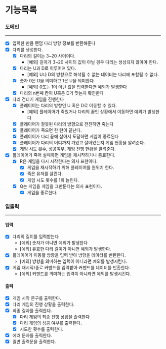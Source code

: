 # 기능목록

### 도메인

---
- [x] 입력한 만큼 랜덤 다리 방향 정보를 반환해준다
- [x] 다리를 생성한다.
  - [x] 다리의 길이는 3~20 사이이다.
    - [예외] 길이가 3~20 사이의 값이 아닐 경우 다리는 생성되지 않아야 한다.
  - [x] 다리는 U과 D로 이루어져 있다.
    - [예외] U나 D의 방향으로 해석될 수 없는 데이터는 다리에 포함될 수 없다.
  - [x] 숫자 0은 D을 의미하고 1은 U을 의미한다.
    - [예외] 0또는 1이 아닌 값을 입력한다면 예외가 발생한다
  - [x] 다리의 n번째 칸이 U혹은 D가 맞는지 확인한다 
- [x] 다리 건너기 게임을 진행한다
  - [x] 플레이어는 다리의 방향인 U 혹은 D로 이동할 수 있다.
    - [예외] 플레이어가 죽었거나 다리의 끝인 상황에서 이동하면 예외가 발생한다
  - [x] 플레이어가 잘못된 다리의 방향으로 전진하면 죽는다
  - [x] 플레이어가 죽으면 한 턴이 끝난다.
  - [x] 플레이어가 다리 끝에 살아서 도달하면 게임이 종료된다
  - [x] 플레이어가 다리의 어디까지 가있고 살아있는지 게임 현황을 알려준다.
  - [x] 게임 시도 횟수, 성공여부, 게임 진행 현황을 알려준다.
- [x] 플레이어가 죽어 실패하면 게임을 재시작하거나 종료한다.
  - [x] R은 게임을 다시 시작한다는 의사 표현이다.
    - [x] 게임을 재시작하기 위해 플레이어를 원위치 한다.
    - [x] 죽은 유저를 살린다.
    - [x] 게임 시도 횟수를 1회 늘린다.
  - [x] Q는 게임을 게임을 그만둔다는 의사 표현이다.
    - [x] 게임을 종료한다.

### 입출력

----

#### 입력

- [x] 다리의 길이를 입력받는다
  - [예외] 숫자가 아니면 예외가 발생한다
  - [예외] 유효한 다리 길이가 아니면 예외가 발생한다.
- [x] 플레이어가 이동할 방향을 입력 받아 방향을 데이터를 반환한다.
  - [예외] 방향을 의미하는 입력이 아니라면 예외를 발생시킨다.
- [x] 게임 재시작/종료 커맨드를 입력받아 커맨드를 데이터를 반환한다.
  - [예외] 커맨드를 의미하는 입력이 아니라면 예외를 발생시킨다.

#### 출력
- [x] 게임 시작 문구를 출력한다.
- [x] 다리 게임의 진행 상황을 출력한다.
- [x] 최종 결과를 출력한다.
  - [x] 다리 게임의 최종 진행 상황을 출력한다.
  - [x] 다리 게임의 성공 여부를 출력한다.
  - [x] 시도한 횟수를 출력한다.
- [x] 에러 문자를 출력한다.
- [x] 일반 출력문을 출력한다.